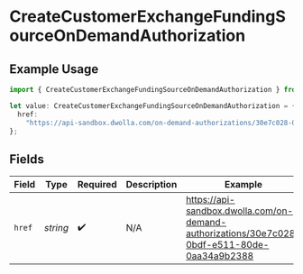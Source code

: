 # CreateCustomerExchangeFundingSourceOnDemandAuthorization

## Example Usage

```typescript
import { CreateCustomerExchangeFundingSourceOnDemandAuthorization } from "dwolla/models";

let value: CreateCustomerExchangeFundingSourceOnDemandAuthorization = {
  href:
    "https://api-sandbox.dwolla.com/on-demand-authorizations/30e7c028-0bdf-e511-80de-0aa34a9b2388",
};
```

## Fields

| Field                                                                                        | Type                                                                                         | Required                                                                                     | Description                                                                                  | Example                                                                                      |
| -------------------------------------------------------------------------------------------- | -------------------------------------------------------------------------------------------- | -------------------------------------------------------------------------------------------- | -------------------------------------------------------------------------------------------- | -------------------------------------------------------------------------------------------- |
| `href`                                                                                       | *string*                                                                                     | :heavy_check_mark:                                                                           | N/A                                                                                          | https://api-sandbox.dwolla.com/on-demand-authorizations/30e7c028-0bdf-e511-80de-0aa34a9b2388 |